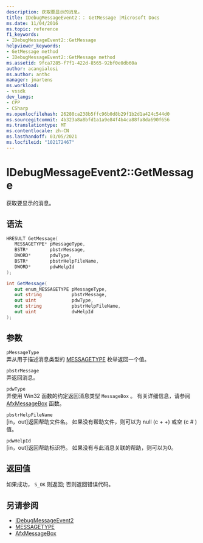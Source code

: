 ```yaml
---
description: 获取要显示的消息。
title: IDebugMessageEvent2：： GetMessage |Microsoft Docs
ms.date: 11/04/2016
ms.topic: reference
f1_keywords:
- IDebugMessageEvent2::GetMessage
helpviewer_keywords:
- GetMessage method
- IDebugMessageEvent2::GetMessage method
ms.assetid: 9fca7285-f7f1-422d-8565-92bf0e0db60a
author: acangialosi
ms.author: anthc
manager: jmartens
ms.workload:
- vssdk
dev_langs:
- CPP
- CSharp
ms.openlocfilehash: 26280ca238b5ffc96b0d8b29f1b2d1a424c544d0
ms.sourcegitcommit: 4b323a8a8bfd1a1a9e84f4b4ca88fa8da690f656
ms.translationtype: MT
ms.contentlocale: zh-CN
ms.lasthandoff: 03/05/2021
ms.locfileid: "102172467"
---
```

# <a name="idebugmessageevent2getmessage"></a>IDebugMessageEvent2::GetMessage
获取要显示的消息。

## <a name="syntax"></a>语法

```cpp
HRESULT GetMessage( 
   MESSAGETYPE* pMessageType,
   BSTR*        pbstrMessage,
   DWORD*       pdwType,
   BSTR*        pbstrHelpFileName,
   DWORD*       pdwHelpId
);
```

```csharp
int GetMessage( 
   out enum_MESSAGETYPE pMessageType,
   out string           pbstrMessage,
   out uint             pdwType,
   out string           pbstrHelpFileName,
   out uint             dwHelpId
);
```

## <a name="parameters"></a>参数
`pMessageType`\
弄从用于描述消息类型的 [MESSAGETYPE](../../../extensibility/debugger/reference/messagetype.md) 枚举返回一个值。

`pbstrMessage`\
弄返回消息。

`pdwType`\
弄使用 Win32 函数的约定返回消息类型 `MessageBox` 。 有关详细信息，请参阅 [AfxMessageBox](/cpp/mfc/reference/cstring-formatting-and-message-box-display#afxmessagebox) 函数。

`pbstrHelpFileName`\
[in，out]返回帮助文件名。 如果没有帮助文件，则可以为 null (c + +) 或空 (c # ) 值。

`pdwHelpId`\
[in，out]返回帮助标识符。 如果没有与此消息关联的帮助，则可以为0。

## <a name="return-value"></a>返回值
 如果成功， `S_OK` 则返回; 否则返回错误代码。

## <a name="see-also"></a>另请参阅
- [IDebugMessageEvent2](../../../extensibility/debugger/reference/idebugmessageevent2.md)
- [MESSAGETYPE](../../../extensibility/debugger/reference/messagetype.md)
- [AfxMessageBox](/cpp/mfc/reference/cstring-formatting-and-message-box-display#afxmessagebox)
